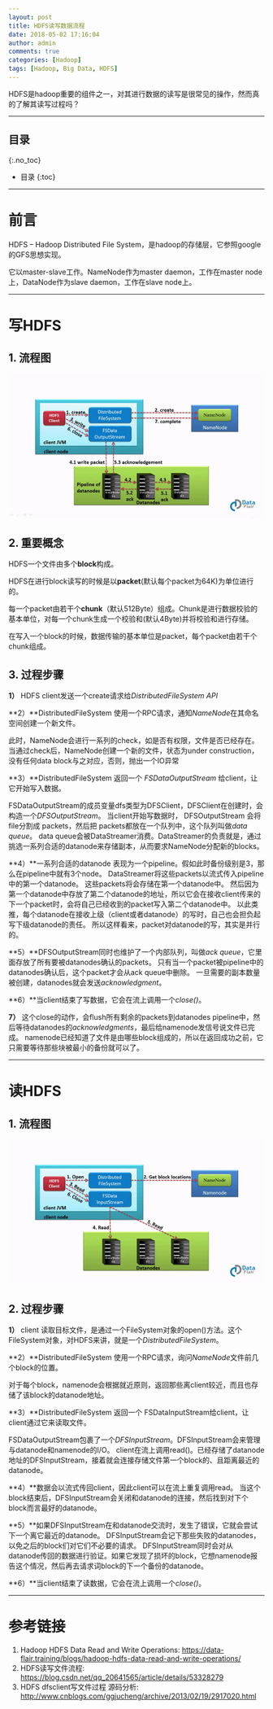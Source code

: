 ```yaml
---
layout: post
title: HDFS读写数据流程
date: 2018-05-02 17:16:04
author: admin
comments: true
categories: [Hadoop]
tags: [Hadoop, Big Data, HDFS]
---
```


HDFS是hadoop重要的组件之一，对其进行数据的读写是很常见的操作，然而真的了解其读写过程吗？

<!-- more -->
---
## 目录
{:.no_toc}

* 目录
{:toc}
---

# 前言

HDFS – Hadoop Distributed File System，是hadoop的存储层，它参照google的GFS思想实现。

它以master-slave工作。NameNode作为master daemon，工作在master node上，DataNode作为slave daemon，工作在slave node上。

---

# 写HDFS

## 1. 流程图

[![](/images/posts/Data-Write-Mechanism-in-HDFS.gif)](/images/posts/Data-Write-Mechanism-in-HDFS.gif)

## 2. 重要概念
HDFS一个文件由多个**block**构成。

HDFS在进行block读写的时候是以**packet**(默认每个packet为64K)为单位进行的。

每一个packet由若干个**chunk**（默认512Byte）组成。Chunk是进行数据校验的基本单位，对每一个chunk生成一个校验和(默认4Byte)并将校验和进行存储。

在写入一个block的时候，数据传输的基本单位是packet，每个packet由若干个chunk组成。

## 3. 过程步骤

**1）** HDFS client发送一个create请求给*DistributedFileSystem API*

**2）**DistributedFileSystem 使用一个RPC请求，通知*NameNode*在其命名空间创建一个新文件。

此时，NameNode会进行一系列的check，如是否有权限，文件是否已经存在。
当通过check后，NameNode创建一个新的文件，状态为under construction，没有任何data block与之对应，否则，抛出一个IO异常

**3）**DistributedFileSystem 返回一个 *FSDataOutputStream* 给client，让它开始写入数据。

   FSDataOutputStream的成员变量dfs类型为DFSClient，DFSClient在创建时，会构造一个*DFSOutputStream*。
   当client开始写数据时， DFSOutputStream 会将file分割成 packets，然后把 packets都放在一个队列中，这个队列叫做*data queue*。
   data queue会被DataStreamer消费。DataStreamer的负责就是，通过挑选一系列合适的datanode来存储副本，从而要求NameNode分配新的blocks。

**4）**一系列合适的datanode 表现为一个pipeline。假如此时备份级别是3，那么在pipeline中就有3个node。
   DataStreamer将这些packets以流式传入pipeline中的第一个datanode。
   这些packets将会存储在第一个datanode中。
   然后因为第一个datanode中存放了第二个datanode的地址，所以它会在接收client传来的下一个packet时，会将自己已经收到的packet写入第二个datanode中。
   以此类推，每个datanode在接收上级（client或者datanode）的写时，自己也会担负起写下级datanode的责任。
   所以这样看来，packet对datanode的写，其实是并行的。

**5）**DFSOutputStream同时也维护了一个内部队列，叫做*ack queue*，它里面存放了所有要被datanodes确认的packets。
   只有当一个packet被pipeline中的datanodes确认后，这个packet才会从ack queue中删除。
   一旦需要的副本数量被创建，datanodes就会发送*acknowledgment*。

**6）**当client结束了写数据，它会在流上调用一个*close()*。

**7）** 这个close的动作，会flush所有剩余的packets到datanodes pipeline中，然后等待datanodes的*acknowledgments*，最后给namenode发信号说文件已完成。
   namenode已经知道了文件是由哪些block组成的，所以在返回成功之前，它只需要等待那些块被最小的备份就可以了。

---

# 读HDFS

## 1. 流程图

[![](/images/posts/Data-Read-Mechanism-in-HDFS.gif)](/images/posts/Data-Read-Mechanism-in-HDFS.gif)

## 2. 过程步骤

**1）** client 读取目标文件，是通过一个FileSystem对象的open()方法。这个FileSystem对象，对HDFS来讲，就是一个*DistributedFileSystem*。

**2）**DistributedFileSystem 使用一个RPC请求，询问*NameNode*文件前几个block的位置。

对于每个block，namenode会根据就近原则，返回那些离client较近，而且也存储了该block的datanode地址。

**3）**DistributedFileSystem 返回一个 FSDataInputStream给client，让client通过它来读取文件。

   FSDataOutputStream包裹了一个*DFSInputStream*。DFSInputStream会来管理与datanode和namenode的I/O。
   client在流上调用read()。已经存储了datanode地址的DFSInputStream，接着就会连接存储文件第一个block的、且距离最近的datanode。

**4）**数据会以流式传回client，因此client可以在流上重复调用read。
   当这个block结束后，DFSInputStream会关闭和datanode的连接，然后找到对下个block而言最好的datanode。

**5）**如果DFSInputStream在和datanode交流时，发生了错误，它就会尝试下一个离它最近的datanode。
    DFSInputStream会记下那些失败的datanodes，以免之后的block们对它们不必要的请求。
    DFSInputStream同时会对从datanode传回的数据进行验证。如果它发现了损坏的block，它想namenode报告这个情况，然后再去请求词block的下一个备份的datanode。

**6）**当client结束了读数据，它会在流上调用一个*close()*。


---

# 参考链接
1. Hadoop HDFS Data Read and Write Operations: <https://data-flair.training/blogs/hadoop-hdfs-data-read-and-write-operations/>
2. HDFS读写文件流程: <https://blog.csdn.net/qq_20641565/article/details/53328279>
3. HDFS dfsclient写文件过程 源码分析: <http://www.cnblogs.com/ggjucheng/archive/2013/02/19/2917020.html>